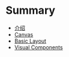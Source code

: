 # Summary

* [介绍](README.md)
* [Canvas](chapter1.md)
* [Basic Layout](basic_layout.md)
* [Visual Components](visual_components.md)

